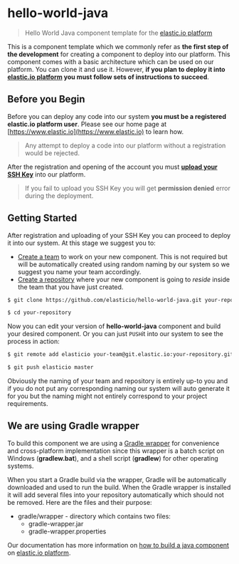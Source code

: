 # hello-world-java
> Hello World Java component template for the [elastic.io platform](http://www.elastic.io "elastic.io platform")

This is a component template which we commonly refer as **the first step of the development** for creating a component to deploy into our platform. This component comes with a basic architecture which can be used on our platform. You can clone it and use it. However, **if you plan to deploy it into [elastic.io platform](https://www.elastic.io "elastic.io platform") you must follow sets of instructions to succeed**.

## Before you Begin

Before you can deploy any code into our system **you must be a registered elastic.io platform user**. Please see our home page at [https://www.elastic.io](https://www.elastic.io) to learn how.

> Any attempt to deploy a code into our platform without a registration would be rejected.

After the registration and opening of the account you must **[upload your SSH Key](http://go2.elastic.io/manage-ssh-keys)** into our platform.

> If you fail to upload you SSH Key you will get **permission denied** error during the deployment.

## Getting Started

After registration and uploading of your SSH Key you can proceed to deploy it into our system. At this stage we suggest you to:
* [Create a team](http://go2.elastic.io/manage-teams) to work on your new component. This is not required but will be automatically created using random naming by our system so we suggest you name your team accordingly.
* [Create a repository](http://go2.elastic.io/manage-repositories) where your new component is going to *reside* inside the team that you have just created.

```bash
$ git clone https://github.com/elasticio/hello-world-java.git your-repository

$ cd your-repository
```
Now you can edit your version of **hello-world-java** component and build your desired component. Or you can just ``PUSH``it into our system to see the process in action:

```bash
$ git remote add elasticio your-team@git.elastic.io:your-repository.git

$ git push elasticio master
```
Obviously the naming of your team and repository is entirely up-to you and if you do not put any corresponding naming our system will auto generate it for you but the naming might not entirely correspond to your project requirements.

## We are using Gradle wrapper

To build this component we are using a [Gradle wrapper](https://docs.gradle.org/current/userguide/gradle_wrapper.html) for convenience and cross-platform implementation since this wrapper is a batch script on Windows (**gradlew.bat**), and a shell script (**gradlew**) for other operating systems.

When you start a Gradle build via the wrapper, Gradle will be automatically downloaded and used to run the build. When the Gradle wrapper is installed it will add several files into your repository automatically which should not be removed. Here are the files and their purpose:

- gradle/wrapper - directory which contains two files:
  - gradle-wrapper.jar
  - gradle-wrapper.properties

Our documentation has more information on [how to build a java component](http://http://go2.elastic.io/build-java-component) on [elastic.io platform](https://www.elastic.io).
